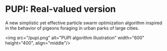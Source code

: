 # PUPI: Real-valued version

A new simplistic yet effective particle swarm optimization algorithm inspired in the behavior of pigeons foraging in urban parks of large cities.

<img src="/pupi.png" alt="PUPI algorithm illustration" width="600" height="400", align="middle"/>
